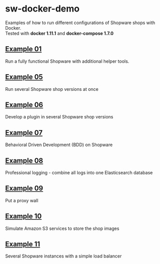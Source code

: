 # sw-docker-demo
Examples of how to run different configurations of Shopware shops with Docker.  
Tested with **docker 1.11.1** and **docker-compose 1.7.0**

## [Example 01](https://github.com/dnhsoft/sw-docker-demo/tree/master/01-shopware-db-pma-cron-mail)
Run a fully functional Shopware with additional helper tools.

## [Example 05](https://github.com/dnhsoft/sw-docker-demo/tree/master/05-multishops)
Run several Shopware shop versions at once

## [Example 06](https://github.com/dnhsoft/sw-docker-demo/tree/master/06-develop-a-plugin)
Develop a plugin in several Shopware shop versions

## [Example 07](https://github.com/dnhsoft/sw-docker-demo/tree/master/07-bdd)
Behavioral Driven Development (BDD) on Shopware

## [Example 08](https://github.com/dnhsoft/sw-docker-demo/tree/master/08-logs)
Professional logging - combine all logs into one Elasticsearch database

## [Example 09](https://github.com/dnhsoft/sw-docker-demo/tree/master/09-proxy)
Put a proxy wall 

## [Example 10](https://github.com/dnhsoft/sw-docker-demo/tree/master/10-s3)
Simulate Amazon S3 services to store the shop images

## [Example 11](https://github.com/dnhsoft/sw-docker-demo/tree/master/11-loadbal)
Several Shopware instances with a simple load balancer

